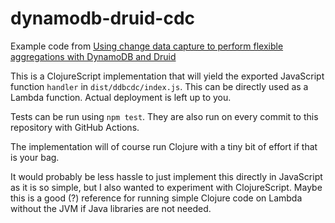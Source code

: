 # dynamodb-druid-cdc

Example code from [Using change data capture to perform flexible aggregations with DynamoDB and Druid](https://alexjreid.dev/posts/druid-cdc/)

This is a ClojureScript implementation that will yield the exported JavaScript function `handler` in `dist/ddbcdc/index.js`. This can be directly used as a Lambda function. Actual deployment is left up to you.

Tests can be run using `npm test`. They are also run on every commit to this repository with GitHub Actions.

The implementation will of course run Clojure with a tiny bit of effort if that is your bag.

It would probably be less hassle to just implement this directly in JavaScript as it is so simple, but I also wanted to experiment with ClojureScript. Maybe this is a good (?) reference for running simple Clojure code on Lambda without the JVM if Java libraries are not needed.

